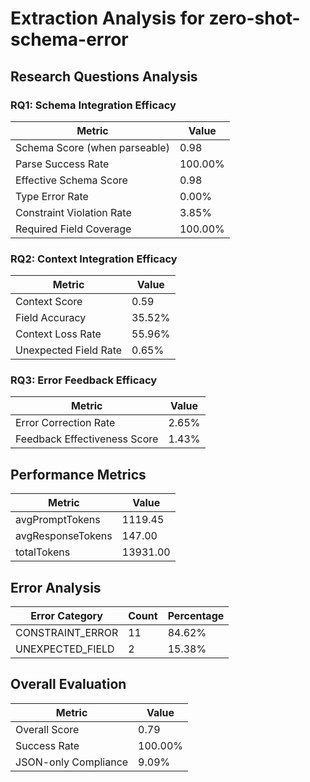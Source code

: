 # Extraction Analysis for zero-shot-schema-error

## Research Questions Analysis

### RQ1: Schema Integration Efficacy

| Metric | Value |
|--------|-------|
| Schema Score (when parseable) | 0.98 |
| Parse Success Rate | 100.00% |
| Effective Schema Score | 0.98 |
| Type Error Rate | 0.00% |
| Constraint Violation Rate | 3.85% |
| Required Field Coverage | 100.00% |

### RQ2: Context Integration Efficacy

| Metric | Value |
|--------|-------|
| Context Score | 0.59 |
| Field Accuracy | 35.52% |
| Context Loss Rate | 55.96% |
| Unexpected Field Rate | 0.65% |

### RQ3: Error Feedback Efficacy

| Metric | Value |
|--------|-------|
| Error Correction Rate | 2.65% |
| Feedback Effectiveness Score | 1.43% |

## Performance Metrics

| Metric | Value |
|--------|-------|
| avgPromptTokens | 1119.45 |
| avgResponseTokens | 147.00 |
| totalTokens | 13931.00 |

## Error Analysis

| Error Category | Count | Percentage |
|---------------|-------|------------|
| CONSTRAINT_ERROR | 11 | 84.62% |
| UNEXPECTED_FIELD | 2 | 15.38% |

## Overall Evaluation

| Metric | Value |
|--------|-------|
| Overall Score | 0.79 |
| Success Rate | 100.00% |
| JSON-only Compliance | 9.09% |
